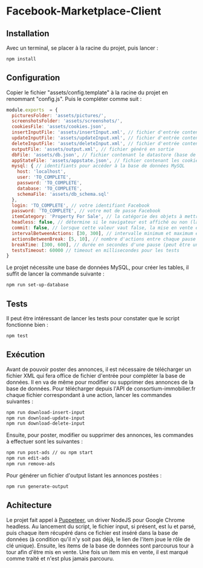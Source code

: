 # Facebook-Marketplace-Client

## Installation
Avec un terminal, se placer à la racine du projet, puis lancer :
```bash
npm install
```

## Configuration
Copier le fichier "assets/config.template" à la racine du projet en renommant "config.js". Puis le compléter comme suit :
```javascript
module.exports  = {
  picturesFolder: 'assets/pictures/',
  screenshotsFolder: 'assets/screenshots/',
  cookiesFile: 'assets/cookies.json',
  insertInputFile: 'assets/insertInput.xml', // fichier d'entrée contenant les annonces à poster
  updateInputFile: 'assets/updateInput.xml', // fichier d'entrée contenant les annonces à modifier
  deleteInputFile: 'assets/deleteInput.xml', // fichier d'entrée contenant les annonces à retirer
  outputFile: 'assets/output.xml', // fichier généré en sortie
  dbFile: 'assets/db.json', // fichier contenant le datastore (base de données portable) du projet
  appStateFile: 'assets/appstate.json', // fichier contenant les cookies permettant une connexion automatique à l'API Facebook chat
  mysql: { // identifiants pour accéder à la base de données MySQL
    host: 'localhost',
    user: 'TO_COMPLETE',
    password: 'TO_COMPLETE',
    database: 'TO_COMPLETE',
    schemaFile: 'assets/db_schema.sql'
  },
  login: 'TO_COMPLETE', // votre identifiant Facebook
  password: 'TO_COMPLETE', // votre mot de passe Facebook
  itemCategory: 'Property For Sale', // la catégorie des objets à mettre en vente (doit être en anglais)
  headless: false, // détermine si le navigateur est affiché ou non (laisser à false si vous voulez voir ce qu'il se passe pendant l'exécution du script)
  commit: false, // lorsque cette valeur vaut false, la mise en vente est simplement simulée, mettre à true si vous souhaitez réellement mettre les items en vente
  intervalBetweenActions: [30, 300], // intervalle minimum et maximum en secondes entre chaque action (mise en vente, édition ou suppression)
  actionsBetweenBreak: [5, 10], // nombre d'actions entre chaque pause (peut être un nombre fixe ou un interval)
  breakTime: [300, 600], // durée en secondes d'une pause (peut être un nombre fixe ou un interval)
  testsTimeout: 60000 // timeout en millisecondes pour les tests
}
```

Le projet nécessite une base de données MySQL, pour créer les tables, il suffit de lancer la commande suivante :
```bash
npm run set-up-database
```

## Tests
Il peut être intéressant de lancer les tests pour constater que le script fonctionne bien :
```bash
npm test
```

## Exécution
Avant de pouvoir poster des annonces, il est nécessaire de télécharger un fichier XML qui fera office de fichier d'entrée pour compléter la base de données. Il en va de même pour modifier ou supprimer des annonces de la base de données. Pour télécharger depuis l'API de consortium-immobilier.fr chaque fichier correspondant à une action, lancer les commandes suivantes :
```bash
npm run download-insert-input
npm run download-update-input
npm run download-delete-input
```
Ensuite, pour poster, modifier ou supprimer des annonces, les commandes à effectuer sont les suivantes :
```bash
npm run post-ads // ou npm start
npm run edit-ads
npm run remove-ads
```
Pour générer un fichier d'output listant les annonces postées :
```bash
npm run generate-output
```
## Achitecture
Le projet fait appel à [Puppeteer](https://github.com/GoogleChrome/puppeteer), un driver NodeJS pour Google Chrome headless.
Au lancement du script, le fichier input, si présent, est lu et parsé, puis chaque item récupéré dans ce fichier est inséré dans la base de données (à condition qu'il n'y soit pas déjà, le lien de l'item joue le rôle de clé unique). Ensuite, les items de la base de données sont parcourus tour à tour afin d'être mis en vente. Une fois un item mis en vente, il est marqué comme traité et n'est plus jamais parcouru.
